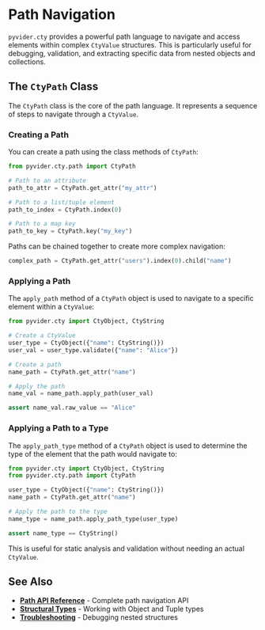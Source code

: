 # Path Navigation

`pyvider.cty` provides a powerful path language to navigate and access elements within complex `CtyValue` structures. This is particularly useful for debugging, validation, and extracting specific data from nested objects and collections.

## The `CtyPath` Class

The `CtyPath` class is the core of the path language. It represents a sequence of steps to navigate through a `CtyValue`.

### Creating a Path

You can create a path using the class methods of `CtyPath`:

```python
from pyvider.cty.path import CtyPath

# Path to an attribute
path_to_attr = CtyPath.get_attr("my_attr")

# Path to a list/tuple element
path_to_index = CtyPath.index(0)

# Path to a map key
path_to_key = CtyPath.key("my_key")
```

Paths can be chained together to create more complex navigation:

```python
complex_path = CtyPath.get_attr("users").index(0).child("name")
```

### Applying a Path

The `apply_path` method of a `CtyPath` object is used to navigate to a specific element within a `CtyValue`:

```python
from pyvider.cty import CtyObject, CtyString

# Create a CtyValue
user_type = CtyObject({"name": CtyString()})
user_val = user_type.validate({"name": "Alice"})

# Create a path
name_path = CtyPath.get_attr("name")

# Apply the path
name_val = name_path.apply_path(user_val)

assert name_val.raw_value == "Alice"
```

### Applying a Path to a Type

The `apply_path_type` method of a `CtyPath` object is used to determine the type of the element that the path would navigate to:

```python
from pyvider.cty import CtyObject, CtyString
from pyvider.cty.path import CtyPath

user_type = CtyObject({"name": CtyString()})
name_path = CtyPath.get_attr("name")

# Apply the path to the type
name_type = name_path.apply_path_type(user_type)

assert name_type == CtyString()
```

This is useful for static analysis and validation without needing an actual `CtyValue`.

## See Also

- **[Path API Reference](../../api/path.md)** - Complete path navigation API
- **[Structural Types](../type-reference/structural.md)** - Working with Object and Tuple types
- **[Troubleshooting](../../reference/troubleshooting.md)** - Debugging nested structures
